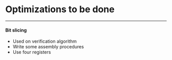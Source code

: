 # Optimizations to be done
---
#### Bit slicing
 - Used on verification algorithm
 - Write some assembly procedures
 - Use four registers
